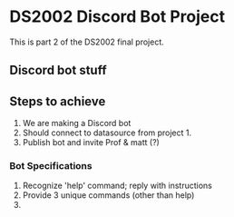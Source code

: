 # DS2002 Discord Bot Project
This is part 2 of the DS2002 final project.

## Discord bot stuff


## Steps to achieve
1. We are making a Discord bot
2. Should connect to datasource from project 1.
3. Publish bot and invite Prof & matt (?)


### Bot Specifications
1. Recognize 'help' command; reply with instructions
2. Provide 3 unique commands (other than help)
3. 
